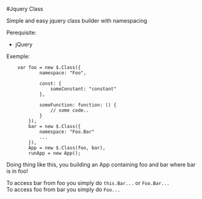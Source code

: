 #Jquery Class

Simple and easy jquery class builder with namespacing

Perequisite:

* jQuery

Exemple:

        var foo = new $.Class({
                namespace: "Foo",

                const: {
                    someConstant: "constant"
                },

                someFunction: function: () {
                    // some code..
                }
            }),
            bar = new $.Class({
                namespace: "Foo.Bar"
                ...
            }),
            App = new $.Class(foo, bar),
            runApp = new App();
            
Doing thing like this, you building an App containing foo and bar where bar is in foo!

To access bar from foo you simply do <code>this.Bar...</code> or <code>Foo.Bar...</code><br>
To access foo from bar you simply do <code>Foo...</code>

